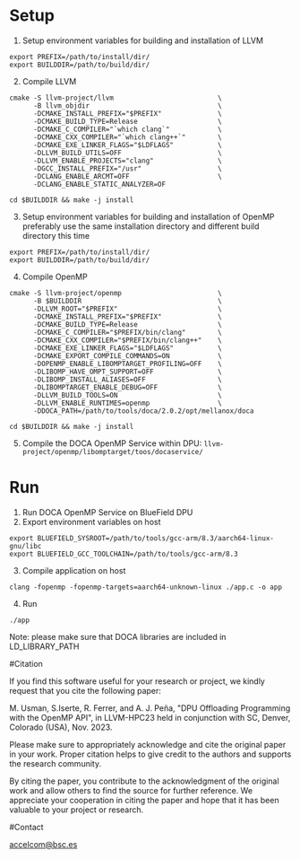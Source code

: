 # Setup

1. Setup environment variables for building and installation of LLVM
```
export PREFIX=/path/to/install/dir/
export BUILDDIR=/path/to/build/dir/
```
2. Compile LLVM
```
cmake -S llvm-project/llvm                          \
      -B llvm_objdir                                \
      -DCMAKE_INSTALL_PREFIX="$PREFIX"              \
      -DCMAKE_BUILD_TYPE=Release                    \
      -DCMAKE_C_COMPILER="`which clang`"            \
      -DCMAKE_CXX_COMPILER="`which clang++`"        \
      -DCMAKE_EXE_LINKER_FLAGS="$LDFLAGS"           \
      -DLLVM_BUILD_UTILS=OFF                        \
      -DLLVM_ENABLE_PROJECTS="clang"                \
      -DGCC_INSTALL_PREFIX="/usr"                   \
      -DCLANG_ENABLE_ARCMT=OFF                      \
      -DCLANG_ENABLE_STATIC_ANALYZER=OF

cd $BUILDDIR && make -j install
```
3. Setup environment variables for building and installation of OpenMP
   preferably use the same installation directory and different build
   directory this time
```
export PREFIX=/path/to/install/dir/
export BUILDDIR=/path/to/build/dir/
```
4. Compile OpenMP
```
cmake -S llvm-project/openmp                        \
      -B $BUILDDIR                                  \
      -DLLVM_ROOT="$PREFIX"                         \
      -DCMAKE_INSTALL_PREFIX="$PREFIX"              \
      -DCMAKE_BUILD_TYPE=Release                    \
      -DCMAKE_C_COMPILER="$PREFIX/bin/clang"        \
      -DCMAKE_CXX_COMPILER="$PREFIX/bin/clang++"    \
      -DCMAKE_EXE_LINKER_FLAGS="$LDFLAGS"           \
      -DCMAKE_EXPORT_COMPILE_COMMANDS=ON            \
      -DOPENMP_ENABLE_LIBOMPTARGET_PROFILING=OFF    \
      -DLIBOMP_HAVE_OMPT_SUPPORT=OFF                \
      -DLIBOMP_INSTALL_ALIASES=OFF                  \
      -DLIBOMPTARGET_ENABLE_DEBUG=OFF               \
      -DLLVM_BUILD_TOOLS=ON                         \
      -DLLVM_ENABLE_RUNTIMES=openmp                 \
      -DDOCA_PATH=/path/to/tools/doca/2.0.2/opt/mellanox/doca

cd $BUILDDIR && make -j install
```
5. Compile the DOCA OpenMP Service within DPU:
   `llvm-project/openmp/libomptarget/toos/docaservice/`


# Run

1. Run DOCA OpenMP Service on BlueField DPU
2. Export environment variables on host
```
export BLUEFIELD_SYSROOT=/path/to/tools/gcc-arm/8.3/aarch64-linux-gnu/libc
export BLUEFIELD_GCC_TOOLCHAIN=/path/to/tools/gcc-arm/8.3
```
3. Compile application on host
```
clang -fopenmp -fopenmp-targets=aarch64-unknown-linux ./app.c -o app
```
4. Run
```
./app
```

Note: please make sure that DOCA libraries are included in LD\_LIBRARY\_PATH


#Citation

If you find this software useful for your research or project, we kindly request that you cite the following paper:

M. Usman, S.Iserte, R. Ferrer, and A. J. Peña, "DPU Offloading Programming with the OpenMP API", in LLVM-HPC23 held in conjunction with SC, Denver, Colorado (USA), Nov. 2023.

Please make sure to appropriately acknowledge and cite the original paper in your work. Proper citation helps to give credit to the authors and supports the research community.

By citing the paper, you contribute to the acknowledgment of the original work and allow others to find the source for further reference. We appreciate your cooperation in citing the paper and hope that it has been valuable to your project or research.


#Contact

accelcom@bsc.es
